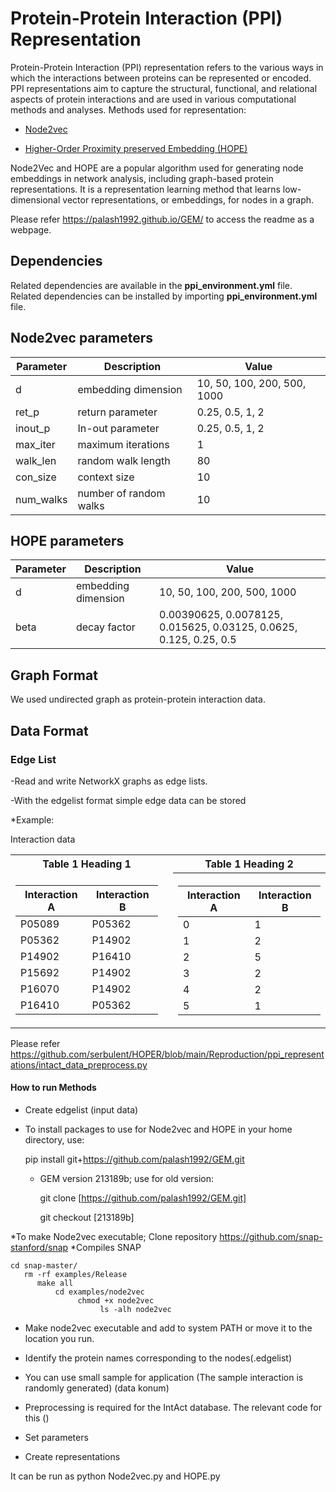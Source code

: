 # Protein-Protein Interaction (PPI) Representation

Protein-Protein Interaction (PPI) representation refers to the various ways in which the interactions between proteins can be represented or encoded. PPI representations aim to capture the structural, functional, and relational aspects of protein interactions and are used in various computational methods and analyses.
Methods used for representation:

* [Node2vec](https://www.kdd.org/kdd2016/papers/files/rfp0218-groverA.pdf)

* [Higher-Order Proximity preserved Embedding (HOPE)](https://www.kdd.org/kdd2016/papers/files/rfp0184-ouA.pdf)

Node2Vec and HOPE are a popular algorithm used for generating node embeddings in network analysis, including graph-based protein representations. It is a representation learning method that learns low-dimensional vector representations, or embeddings, for nodes in a graph.

Please refer https://palash1992.github.io/GEM/ to access the readme as a webpage.

## Dependencies

Related dependencies are available in the **ppi_environment.yml** file. Related dependencies can be installed by importing **ppi_environment.yml** file.

## Node2vec parameters
| Parameter  |Description|  Value |
| ------------| ------------| ------------|
|       d     |  embedding dimension   | 10, 50, 100, 200, 500, 1000  |
|     ret_p   |        return parameter    |  0.25, 0.5, 1, 2 |
|    inout_p  |       In-out parameter    |   0.25, 0.5, 1, 2  |
|   max_iter  |        maximum iterations    | 1  |
|   walk_len  |        random walk length    |  80 |
|   con_size  |        context size    |  10 |
|   num_walks |         number of random walks    |10 |




## HOPE parameters

| Parameter  |Description |  Value   | 
| ------------| ------------|------------|
|       d     |  embedding dimension   |10, 50, 100, 200, 500, 1000 |
|      beta     |  decay factor  | 0.00390625, 0.0078125, 0.015625, 0.03125, 0.0625, 0.125, 0.25, 0.5 |



## Graph Format
We used undirected graph as protein-protein interaction data.

## Data Format
### Edge List
-Read and write NetworkX graphs as edge lists.

-With the edgelist format simple edge data can be stored

*Example:

 Interaction data
 
 <table>
<tr><th>Table 1 Heading 1 </th><th></th><th> Table 1 Heading 2</th></tr>
<tr><td>
 
|Interaction A|Interaction B|                
| ------------| ------------|
|  P05089     |   P05362    |
|  P05362	    |   P14902    |
|  P14902     |   P16410    |
|  P15692     |   P14902    |
|  P16070     |   P14902    |
|  P16410     |   P05362    |

</td><td></th><th>
 
|Interaction A|Interaction B|
| ------------| ------------|
|  0    |   1    |
|  1    |   2    |
|  2    |   5    |
|  3    |   2    |
|  4    |   2    |
|  5    |   1    |

</td></tr> </table>

Please refer https://github.com/serbulent/HOPER/blob/main/Reproduction/ppi_representations/intact_data_preprocess.py 

#### How to run Methods

* Create edgelist (input data)

* To install packages to use for Node2vec and HOPE in your home directory, use:

  pip install git+https://github.com/palash1992/GEM.git

  * GEM version 213189b; use for old version:
  
    git clone [https://github.com/palash1992/GEM.git]
    
    git checkout  [213189b]

*To make Node2vec executable; Clone repository   https://github.com/snap-stanford/snap
*Compiles SNAP

    cd snap-master/
       rm -rf examples/Release
          make all
              cd examples/node2vec
                   chmod +x node2vec
                        ls -alh node2vec

* Make node2vec executable and add to system PATH or move it to the location you run.

* Identify the protein names corresponding to the nodes(.edgelist)

* You can use small sample for application (The sample interaction is randomly generated) (data konum) 

* Preprocessing is required for the IntAct database. The relevant code for this  ()
 
* Set parameters

* Create representations



It can be run  as python Node2vec.py and HOPE.py



